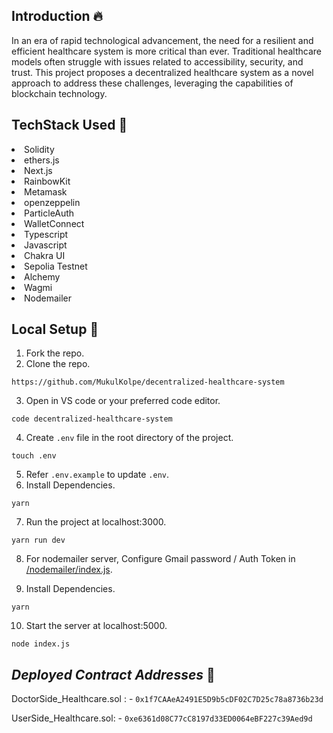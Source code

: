 ## Introduction :fire:
In an era of rapid technological advancement, the need for a resilient and efficient healthcare system is more critical than ever. Traditional healthcare models often struggle with issues related to accessibility, security, and trust. This project proposes a decentralized healthcare system as a novel approach to address these challenges, leveraging the capabilities of blockchain technology.

## TechStack Used 🎯
<li>Solidity</li>
<li>ethers.js</li>
<li>Next.js</li>
<li>RainbowKit</li>
<li>Metamask</li>
<li>openzeppelin</li>
<li>ParticleAuth</li>
<li>WalletConnect</li>
<li>Typescript</li>
<li>Javascript</li>
<li>Chakra UI</li>
<li>Sepolia Testnet</li>
<li>Alchemy</li>
<li>Wagmi</li>
<li>Nodemailer</li>

## Local Setup 🚧

1. Fork the repo.
2. Clone the repo.
   
```
https://github.com/MukulKolpe/decentralized-healthcare-system
```
3. Open in VS code or your preferred code editor.
```
code decentralized-healthcare-system
```
4. Create `.env` file in the root directory of the project.
```
touch .env
```
5. Refer `.env.example` to update `.env`.
6. Install Dependencies.
```
yarn
```
7. Run the project at localhost:3000.
```
yarn run dev
```
8. For nodemailer server, Configure Gmail password / Auth Token in [/nodemailer/index.js](https://github.com/MukulKolpe/decentralized-healthcare-system/blob/main/nodemailer/index.js).

9. Install Dependencies.
```
yarn
```
10. Start the server at localhost:5000.
```
node index.js
```

## _Deployed Contract Addresses_ 📜 

DoctorSide_Healthcare.sol : - ```0x1f7CAAeA2491E5D9b5cDF02C7D25c78a8736b23d```

UserSide_Healthcare.sol: - ```0xe6361d08C77cC8197d33ED0064eBF227c39Aed9d```
